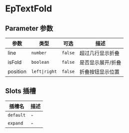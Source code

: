 # EpTextFold
## Parameter 参数
| 参数 | 类型 | 可选 | 描述 |
| --- | --- | --- | --- |
| line | `number` | `false` | 超过几行显示折叠
| isFold | `boolean` | `false` | 是否显示展开/折叠
| position | `left\|right` | `false` | 折叠按钮显示位置
## Slots 插槽
| 插槽名 | 描述 |
|  ---  | --- |
| `default` | - |
| `expand` | - |
